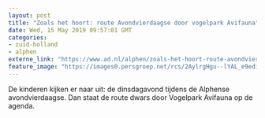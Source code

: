 ```yaml
---
layout: post
title: "Zoals het hoort: route Avondvierdaagse door vogelpark Avifauna"
date: Wed, 15 May 2019 09:57:01 GMT
categories: 
- zuid-holland 
- alphen 
externe_link: "https://www.ad.nl/alphen/zoals-het-hoort-route-avondvierdaagse-door-vogelpark-avifauna~ae7943ac/"
feature_image: "https://images0.persgroep.net/rcs/2AylrgHgu--lYAL_e9edij8tkJU/diocontent/148377960/_fitwidth/400/?appId=21791a8992982cd8da851550a453bd7f&quality=0.7"
---
```


De kinderen kijken er naar uit: de dinsdagavond tijdens de Alphense avondvierdaagse. Dan staat de route dwars door Vogelpark Avifauna op de agenda.
